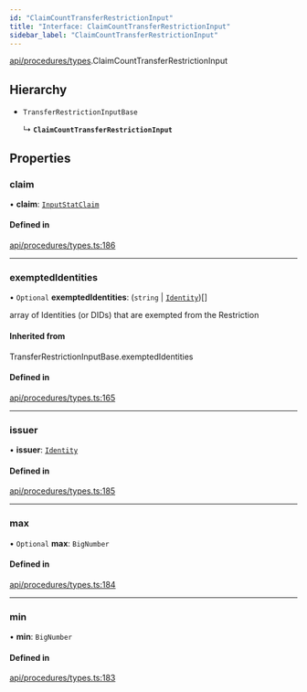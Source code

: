 ```yaml
---
id: "ClaimCountTransferRestrictionInput"
title: "Interface: ClaimCountTransferRestrictionInput"
sidebar_label: "ClaimCountTransferRestrictionInput"
---
```


[api/procedures/types](../../../../../modules/API/Procedures/Types/Types.md).ClaimCountTransferRestrictionInput

## Hierarchy

- `TransferRestrictionInputBase`

  ↳ **`ClaimCountTransferRestrictionInput`**

## Properties

### claim

• **claim**: [`InputStatClaim`](../../../../../modules/Types/Types.md#inputstatclaim)

#### Defined in

[api/procedures/types.ts:186](https://github.com/PolymeshAssociation/polymesh-sdk/blob/d4e2c127f/src/api/procedures/types.ts#L186)

___

### exemptedIdentities

• `Optional` **exemptedIdentities**: (`string` \| [`Identity`](../../../../../classes/API/Entities/Identity/Identity.md))[]

array of Identities (or DIDs) that are exempted from the Restriction

#### Inherited from

TransferRestrictionInputBase.exemptedIdentities

#### Defined in

[api/procedures/types.ts:165](https://github.com/PolymeshAssociation/polymesh-sdk/blob/d4e2c127f/src/api/procedures/types.ts#L165)

___

### issuer

• **issuer**: [`Identity`](../../../../../classes/API/Entities/Identity/Identity.md)

#### Defined in

[api/procedures/types.ts:185](https://github.com/PolymeshAssociation/polymesh-sdk/blob/d4e2c127f/src/api/procedures/types.ts#L185)

___

### max

• `Optional` **max**: `BigNumber`

#### Defined in

[api/procedures/types.ts:184](https://github.com/PolymeshAssociation/polymesh-sdk/blob/d4e2c127f/src/api/procedures/types.ts#L184)

___

### min

• **min**: `BigNumber`

#### Defined in

[api/procedures/types.ts:183](https://github.com/PolymeshAssociation/polymesh-sdk/blob/d4e2c127f/src/api/procedures/types.ts#L183)
